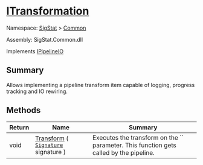 # [ITransformation](./ITransformation.md)

Namespace: [SigStat]() > [Common](./README.md)

Assembly: SigStat.Common.dll

Implements [IPipelineIO](./Pipeline/IPipelineIO.md)

## Summary
Allows implementing a pipeline transform item capable of logging, progress tracking and IO rewiring.

## Methods

| Return | Name | Summary | 
| --- | --- | --- | 
| void | [Transform](./Methods/ITransformation-100663461.md) ( [`Signature`](./Signature.md) signature ) | Executes the transform on the `` parameter.  This function gets called by the pipeline. | 


